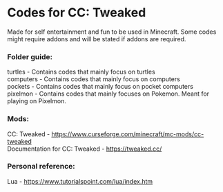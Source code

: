 # Codes for CC: Tweaked
Made for self entertainment and fun to be used in Minecraft. Some codes might require addons and will be stated if addons are required.

### Folder guide:
turtles - Contains codes that mainly focus on turtles
<br>
computers - Contains codes that mainly focus on computers
<br>
pockets - Contains codes that mainly focus on pocket computers
<br>
pixelmon - Contains codes that mainly focuses on Pokemon. Meant for playing on Pixelmon.

### Mods:
CC: Tweaked - https://www.curseforge.com/minecraft/mc-mods/cc-tweaked
<br>
Documentation for CC: Tweaked - https://tweaked.cc/

### Personal reference:
Lua - https://www.tutorialspoint.com/lua/index.htm